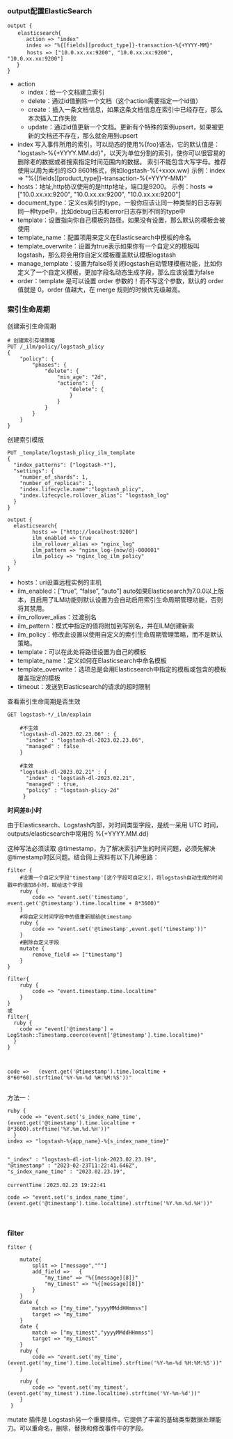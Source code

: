 
### output配置ElasticSearch
```
output {
　　elasticsearch{
      action => "index"
      index => "%{[fields][product_type]}-transaction-%{+YYYY-MM}"
   　　hosts => ["10.0.xx.xx:9200", "10.0.xx.xx:9200", "10.0.xx.xx:9200"]
   }
}
```

* action
    * index：给一个文档建立索引
    * delete：通过id值删除一个文档（这个action需要指定一个id值）
    * create：插入一条文档信息，如果这条文档信息在索引中已经存在，那么本次插入工作失败
    * update：通过id值更新一个文档。更新有个特殊的案例upsert，如果被更新的文档还不存在，那么就会用到upsert
* index
    写入事件所用的索引。可以动态的使用%{foo}语法，它的默认值是：
    "logstash-%{+YYYY.MM.dd}"，以天为单位分割的索引，使你可以很容易的删除老的数据或者搜索指定时间范围内的数据。
    索引不能包含大写字母。推荐使用以周为索引的ISO 8601格式，例如logstash-%{+xxxx.ww}
    示例：index => "%{[fields][product_type]}-transaction-%{+YYYY-MM}"
* hosts：地址,http协议使用的是http地址，端口是9200。
    示例：hosts => ["10.0.xx.xx:9200", "10.0.xx.xx:9200", "10.0.xx.xx:9200"]
* document_type：定义es索引的type，一般你应该让同一种类型的日志存到同一种type中，比如debug日志和error日志存到不同的type中
* template：设置指向你自己模板的路径。如果没有设置，那么默认的模板会被使用
* template_name：配置项用来定义在Elasticsearch中模板的命名
* template_overwrite：设置为true表示如果你有一个自定义的模板叫logstash，那么将会用你自定义模板覆盖默认模板logstash
* manage_template：设置为false将关闭logstash自动管理模板功能，比如你定义了一个自定义模板，更加字段名动态生成字段，那么应该设置为false
* order：template 是可以设置 order 参数的！而不写这个参数，默认的 order 值就是 0。order 值越大，在 merge 规则的时候优先级越高。



### 索引生命周期

创建索引生命周期

```
# 创建索引存储策略
PUT /_ilm/policy/logstash_plicy
{
	"policy": {
		"phases": {
			"delete": {
				"min_age": "2d",
				"actions": {
					"delete": {
					}
				}
			}
		}
	}
}
```



创建索引模版

```
PUT _template/logstash_plicy_ilm_template
{
  "index_patterns": ["logstash-*"],
  "settings": {
    "number_of_shards": 1,
    "number_of_replicas": 1,
    "index.lifecycle.name":"logstash_plicy", 
    "index.lifecycle.rollover_alias": "logstash_log"
  }
}
```



```
output {
  elasticsearch{
        hosts => ["http://localhost:9200"]
        ilm_enabled => true
        ilm_rollover_alias => "nginx_log"
        ilm_pattern => "nginx_log-{now/d}-000001"
        ilm_policy => "nginx_log_ilm_policy"
  }
}
```

* hosts：uri设置远程实例的主机
* ilm_enabled：[“true”, “false”, “auto”]	auto如果Elasticsearch为7.0.0以上版本，且启用了ILM功能则默认设置为会自动启用索引生命周期管理功能，否则将其禁用。
* ilm_rollover_alias：过渡别名
* ilm_pattern：模式中指定的值将附加到写别名，并在ILM创建新索
* ilm_policy：修改此设置以使用自定义的索引生命周期管理策略，而不是默认策略。
* template：可以在此处将路径设置为自己的模板
* template_name：定义如何在Elasticsearch中命名模板
* template_overwrite：选项总是会用Elasticsearch中指定的模板或包含的模板覆盖指定的模板
* timeout：发送到Elasticsearch的请求的超时限制



查看索引生命周期是否生效

```basic
GET logstash-*/_ilm/explain
    
    #不生效
    "logstash-dl-2023.02.23.06" : {
      "index" : "logstash-dl-2023.02.23.06",
      "managed" : false
    }
    
    #生效
    "logstash-dl-2023.02.21" : {
      "index" : "logstash-dl-2023.02.21",
      "managed" : true,
      "policy" : "logstash-plicy-2d"
     }
```



**时间差8小时**

由于Elasticsearch、Logstash内部，对时间类型字段，是统一采用 UTC 时间，outputs/elasticsearch中常用的 %{+YYYY.MM.dd}

这种写法必须读取 @timestamp，为了解决索引产生的时间问题，必须先解决@timestamp时区问题。结合网上资料有以下几种思路：

```
filter {
	#设置一个自定义字段'timestamp'[这个字段可自定义]，将logstash自动生成的时间戳中的值加8小时，赋给这个字段
	ruby {
		code => "event.set('timestamp', event.get('@timestamp').time.localtime + 8*3600)"
	}
	#将自定义时间字段中的值重新赋给@timestamp
	ruby {
		code => "event.set('@timestamp',event.get('timestamp'))"
	}
	#删除自定义字段
	mutate {
		remove_field => ["timestamp"]
	}	
}

filter{
	ruby {
		code => "event.timestamp.time.localtime"
	}
}
或
filter{
  ruby {
    code => "event['@timestamp'] = LogStash::Timestamp.coerce(event['@timestamp'].time.localtime)"
  }
}



code =>   (event.get('@timestamp').time.localtime + 8*60*60).strftime('%Y-%m-%d %H:%M:%S'))"


```



方法一：

```
ruby {
    code => "event.set('s_index_name_time', (event.get('@timestamp').time.localtime + 8*3600).strftime('%Y.%m.%d.%H'))"
  }
index => "logstash-%{app_name}-%{s_index_name_time}"


"_index" : "logstash-dl-iot-link-2023.02.23.19",
"@timestamp" : "2023-02-23T11:22:41.646Z",
"s_index_name_time" : "2023.02.23.19",

currentTime：2023.02.23 19:22:41

code => "event.set('s_index_name_time', (event.get('@timestamp').time.localtime).strftime('%Y.%m.%d.%H'))"



```







### filter

```
filter {

	mutate{
		split => ["message","^"]
		add_field =>   {
            "my_time" => "%{[message][8]}"
            "my_timest" => "%{[message][8]}"
        }
	}
	date {
		match => ["my_time","yyyyMMddHHmmss"]
		target => "my_time"
	}
	date {
		match => ["my_timest","yyyyMMddHHmmss"]
		target => "my_timest"
	}
	ruby {
		code => "event.set('my_time', (event.get('my_time').time.localtime).strftime('%Y-%m-%d %H:%M:%S'))"
    }
	
	ruby {
        code => "event.set('my_timest', (event.get('my_timest').time.localtime).strftime('%Y-%m-%d'))"
    }
 }
```

mutate 插件是 Logstash另一个重要插件。它提供了丰富的基础类型数据处理能力。可以重命名，删除，替换和修改事件中的字段。

